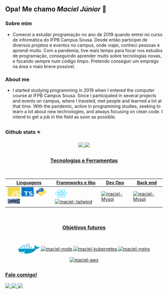 ## Opa! Me chamo ***Maciel Júnior*** 🎷

### Sobre mim
  - Comecei a estudar programação no ano de 2019 quando entrei no curso de informática do IFPB Campus Sousa. Desde então participei de diversos projetos e eventos no campus, onde viajei, conheci pessoas e aprendi muito. Com a pandemia, tive mais tempo para focar nos estudos de programação, conseguindo aprender muito sobre tecnologias novas, e focando sempre num código limpo. Pretendo conseguir um emprego na área o mais breve possível.
  
### About me
  - I started studying programming in 2019 when I entered the computer course at IFPB Campus Sousa. Since I participated in several projects and events on campus, where I traveled, met people and learned a lot at that time. With the pandemic, active in programming studies, seeking to learn a lot about new technologies, and always focusing on clean code. I intend to get a job in the field as soon as possible.

##

### Github stats ⭐

<div align="center">
  <a href="https://github.com/Maciel64">
  <img height="180em" src="https://github-readme-stats.vercel.app/api?username=Maciel64&show_icons=true&theme=synthwave&include_all_commits=true&count_private=true"/>
  <img height="180em" src="https://github-readme-stats.vercel.app/api/top-langs/?username=Maciel64&layout=compact&langs_count=7&theme=synthwave&hide=shell"/>
</div>
  
##
  
<h3 align="center">Tecnologias e Ferramentas</h3>
<br>
<table align="center" width="max-content">
  <thead>
    <tr>
      <th>Linguagens</th>
      <th>Frameworks e libs</th>
      <th>Dev Ops</th>
      <th>Back end</th>
    </tr>
  </thead>
  <tbody>
    <tr>
      <td>
        <img align="center" alt="maciel-Js" height="30" width="40" src="https://raw.githubusercontent.com/devicons/devicon/master/icons/javascript/javascript-plain.svg">
        <img align="center" alt="maciel-Ts" height="30" width="40" src="https://raw.githubusercontent.com/devicons/devicon/master/icons/typescript/typescript-plain.svg">
        <img align="center" alt="maciel-Python" height="30" width="40" src="https://raw.githubusercontent.com/devicons/devicon/master/icons/python/python-original.svg">
        <img align="center" alt="maciel-PHP" height="30" width="40" src="https://raw.githubusercontent.com/devicons/devicon/master/icons/php/php-original.svg">
      </td>
      <td>
        <img align="center" alt="maciel-React" height="30" width="40" src="https://raw.githubusercontent.com/devicons/devicon/master/icons/react/react-original.svg">
        <img align="center" alt="maciel-tailwind" height="30" width="40" src="https://cdn.jsdelivr.net/gh/devicons/devicon/icons/tailwindcss/tailwindcss-plain.svg" />
      </td>
      <td>
        <img align="center" alt="maciel-Mysql" height="30" width="40" src="https://cdn.jsdelivr.net/gh/devicons/devicon/icons/git/git-original.svg" />
      </td>
      <td>
        <img align="center" alt="maciel-Mysql" height="30" width="40" src="https://cdn.jsdelivr.net/gh/devicons/devicon/icons/mysql/mysql-original.svg" />
      </td>
    </tr>
  </tbody>
<table>
  
  <br>
  
<h3 align="center">Objetivos futuros</h3>
<div align="center"><br>
  <img align="center" alt="maciel-docker" height="50" width="70" src="https://raw.githubusercontent.com/devicons/devicon/master/icons/docker/docker-plain.svg">
  <img align="center" alt="maciel-node" height="50" width="70" src="https://cdn.jsdelivr.net/gh/devicons/devicon/icons/nodejs/nodejs-original.svg"/>
	<img align="center" alt="maciel-kubernetes" height="50" width="70" src="https://cdn.jsdelivr.net/gh/devicons/devicon/icons/kubernetes/kubernetes-plain-wordmark.svg"/>
	<img align="center" alt="maciel-nginx" height="50" width="70" src="https://cdn.jsdelivr.net/gh/devicons/devicon/icons/nginx/nginx-original.svg"/>
  <img align="center" alt="maciel-aws" height="50" width="70" src="https://cdn.jsdelivr.net/gh/devicons/devicon/icons/amazonwebservices/amazonwebservices-original.svg"/>
</div>
  
 ##
 
 ### Fale comigo!
  
 <div>
    <a href = "mailto:macielsuassuna14@gmail.com" target="_blank">
      <img src="https://img.shields.io/badge/-Gmail-%23333?style=for-the-badge&logo=gmail&logoColor=white">
    </a>
    <a href="https://www.linkedin.com/in/maciel-suassuna-85b9b4209/" target="_blank">
      <img src="https://img.shields.io/badge/-LinkedIn-%230077B5?style=for-the-badge&logo=linkedin&logoColor=white">
    </a>
    <a href="https://api.whatsapp.com/send?phone=5584996483096" target="_blank">
      <img src="https://img.shields.io/badge/WhatsApp-25D366?style=for-the-badge&logo=whatsapp&logoColor=white">
    </a>
  </div>
